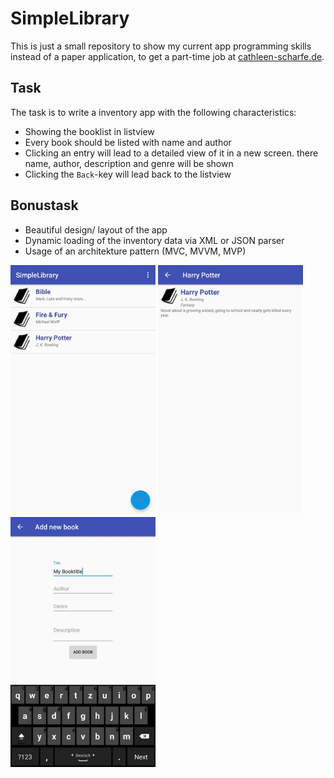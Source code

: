 # SimpleLibrary

This is just a small repository to show my current app programming skills instead of a paper
application, to get a part-time job at [cathleen-scharfe.de](https://cathleen-scharfe.de).

## Task
The task is to write a inventory app with the following characteristics:
- Showing the booklist in listview
- Every book should be listed with name and author
- Clicking an entry will lead to a detailed view of it in a new screen. there name, author,
description and genre will be shown
- Clicking the `Back`-key will lead back to the listview

## Bonustask
- Beautiful design/ layout of the app
- Dynamic loading of the inventory data via XML or JSON parser
- Usage of an architekture pattern (MVC, MVVM, MVP)

<img src="/imgs/book_list.jpg" height="400"> <img src="/imgs/details.jpg" height="400"> <img src="/imgs/new_book.jpg" height="400">
